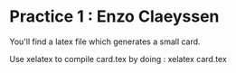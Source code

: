 # Practice 1 : Enzo Claeyssen

You'll find a latex file which generates a small card.

Use xelatex to compile card.tex by doing : xelatex card.tex
